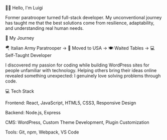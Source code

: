 👋🏻 Hello, I'm Luigi

Former paratrooper turned full-stack developer. My unconventional journey has taught me that the best solutions come from resilience, adaptability, and understanding real human needs.


🚀 My Journey

🪂 Italian Army Paratrooper → 🛫 Moved to USA → 🍽️ Waited Tables → 💻 Self-Taught Developer

I discovered my passion for coding while building WordPress sites for people unfamiliar with technology. Helping others bring their ideas online revealed something unexpected: I genuinely love solving problems through code.


💻 Tech Stack

Frontend: React, JavaScript, HTML5, CSS3, Responsive Design

Backend: Node.js, Express

CMS: WordPress, Custom Theme Development, Plugin Customization

Tools: Git, npm, Webpack, VS Code
